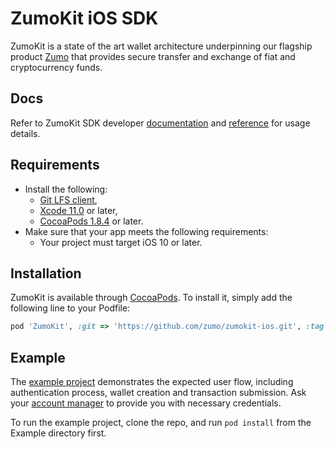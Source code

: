 # ZumoKit iOS SDK

ZumoKit is a state of the art wallet architecture underpinning our flagship product [Zumo](https://www.zumo.money/) that provides secure transfer and exchange of fiat and cryptocurrency funds.

## Docs

Refer to ZumoKit SDK developer [documentation](https://developers.zumo.money/docs/) and [reference](https://zumo.github.io/zumokit-ios/) for usage details.

## Requirements

- Install the following:
  - [Git LFS client](https://git-lfs.github.com/),
  - [Xcode 11.0](https://developer.apple.com/xcode/) or later,
  - [CocoaPods 1.8.4](https://cocoapods.org) or later.
- Make sure that your app meets the following requirements:
  - Your project must target iOS 10 or later.

## Installation

ZumoKit is available through [CocoaPods](https://cocoapods.org). To install
it, simply add the following line to your Podfile:

```ruby
pod 'ZumoKit', :git => 'https://github.com/zumo/zumokit-ios.git', :tag => '4.0.2'
```

## Example

The [example project](https://github.com/zumo/zumokit-ios/tree/master/Example) demonstrates the expected user flow, including authentication process, wallet creation and transaction submission. Ask your [account manager](mailto:support@zumo.money) to provide you with necessary credentials.

To run the example project, clone the repo, and run `pod install` from the Example directory first.
